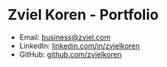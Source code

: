 
# Zviel Koren - Portfolio

- Email: [business@zviel.com](mailto:business@zviel.com)
- LinkedIn: [linkedin.com/in/zvielkoren](https://www.linkedin.com/in/zviel-koren-39b6542b2/)
- GitHub: [github.com/zvielkoren](https://github.com/zvielkoren)


